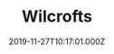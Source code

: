 ---
date: 2019-11-27T10:17:01.000Z
title: Wilcrofts
latitude: 52.24632345870636
longitude: 0.7135685901100931
category: checkin
---